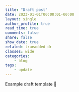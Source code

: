 ```yaml
---
title: "Draft post"
date: 2023-01-01T00:00:01-00:00
layout: single
author_profile: true
read_time: true
comments: false
share: false
show_date: true
related: trueadded dr
classes: wide
categories:
    - blog 
tags:
    - update
---
```


Example draft template 🎉

